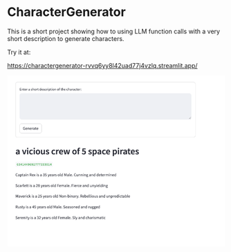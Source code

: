 # CharacterGenerator

This is a short project showing how to using LLM function calls with a very short description to generate characters.

Try it at:

https://charactergenerator-rvvq6yy8l42uad77j4vzlq.streamlit.app/

![Screenshot](./Screenshot.png)
